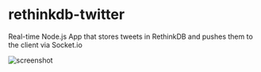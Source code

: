 # rethinkdb-twitter
Real-time Node.js App that stores tweets in RethinkDB and pushes them to the client via Socket.io

![screenshot](http://oi61.tinypic.com/20rntw4.jpg)

